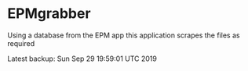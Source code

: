 # EPMgrabber
Using a database from the EPM app this application scrapes the files as required


Latest backup: Sun Sep 29 19:59:01 UTC 2019
